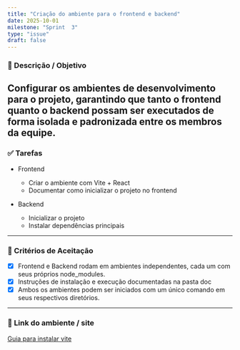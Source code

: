 ```yaml
---
title: "Criação do ambiente para o frontend e backend"
date: 2025-10-01
milestone: "Sprint  3"
type: "issue"
draft: false
---
```


### 📝 Descrição / Objetivo  

Configurar os ambientes de desenvolvimento para o projeto, garantindo que tanto o frontend quanto o backend possam ser executados de forma isolada e padronizada entre os membros da equipe.
---

### ✅ Tarefas  
- Frontend 
  - Criar o ambiente com Vite + React
  - Documentar como inicializar o projeto no frontend
 
- Backend
  - Inicializar o projeto
  - Instalar dependências principais 


---

### 📌 Critérios de Aceitação  
- [x] Frontend e Backend rodam em ambientes independentes, cada um com seus próprios node_modules.
- [x] Instruções de instalação e execução documentadas na pasta doc
- [x] Ambos os ambientes podem ser iniciados com um único comando em seus respectivos diretórios.

---

### 🔗 Link do ambiente / site  

 [ Guia para instalar vite](https://github.com/unb-mds/2025-2-Squad-10/blob/main/doc/frontend/react.js/Guia_ambiente.md)



